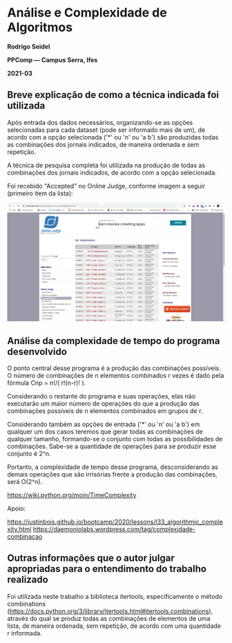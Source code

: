 # Análise e Complexidade de Algoritmos

**Rodrigo Seidel**

**PPComp — Campus Serra, Ifes**

**2021-03**


## Breve explicação de como a técnica indicada foi utilizada
Após entrada dos dados necessários, organizando-se as opções selecionadas para cada dataset (pode ser informado mais de um), de acordo com a opção selecionada ('*' ou 'n' ou 'a b') são produzidas todas as combinações dos jornais indicados, de maneira ordenada e sem repetição.

A técnica de pesquisa completa foi utilizada na produção de todas as combinações dos jornais indicados, de acordo com a opção selecionada.


Foi recebido "Accepted" no Online Judge, conforme imagem a seguir (primeiro item da lista):

![Veredito](./00598-veredito.png)

## Análise da complexidade de tempo do programa desenvolvido
O ponto central desse programa é a produção das combinações possíveis. O número de combinações de n elementos combinados r vezes é dado pela fórmula Cnp = n!/( r!(n-r)! ).

Considerando o restante do programa e suas operações, elas não executarão um maior número de operações do que a produção das combinações possíveis de n elementos combinados em grupos de r.

Considerando também as opções de entrada ('*' ou 'n' ou 'a b') em qualquer um dos casos teremos que gerar todas as combinações de qualquer tamanho, formando-se o conjunto com todas as possibilidades de combinações. Sabe-se a quantidade de operações para se produzir esse conjunto é 2^n.

Portanto, a complexidade de tempo desse programa, desconsiderando as demais operações que são irrisórias frente a produção das combinações, será O(2^n).


https://wiki.python.org/moin/TimeComplexity

Apoio: 

https://justinbois.github.io/bootcamp/2020/lessons/l33_algorithmic_complexity.html
https://daemoniolabs.wordpress.com/tag/complexidade-combinacao



## Outras informações que o autor julgar apropriadas para o entendimento do trabalho realizado
Foi utilizada neste trabalho a biblioteca itertools, especificamente o método combinations (https://docs.python.org/3/library/itertools.html#itertools.combinations), através do qual se produz todas as combinações de elementos de uma lista, de maneira ordenada, sem repetição, de acordo com uma quantidade r informada.
